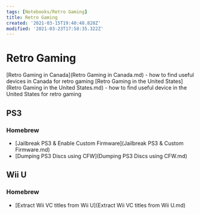 ```yaml
---
tags: [Notebooks/Retro Gaming]
title: Retro Gaming
created: '2021-03-15T19:40:48.828Z'
modified: '2021-03-23T17:58:35.322Z'
---
```


# Retro Gaming

[Retro Gaming in Canada](Retro Gaming in Canada.md) - how to find useful devices in Canada for retro gaming
[Retro Gaming in the United States](Retro Gaming in the United States.md) - how to find useful device in the United States for retro gaming

## PS3

### Homebrew
* [Jailbreak PS3 & Enable Custom Firmware](Jailbreak PS3 & Custom Firmware.md)
* [Dumping PS3 Discs using CFW](Dumping PS3 Discs using CFW.md)

## Wii U

### Homebrew 
* [Extract Wii VC titles from Wii U](Extract Wii VC titles from Wii U.md)
